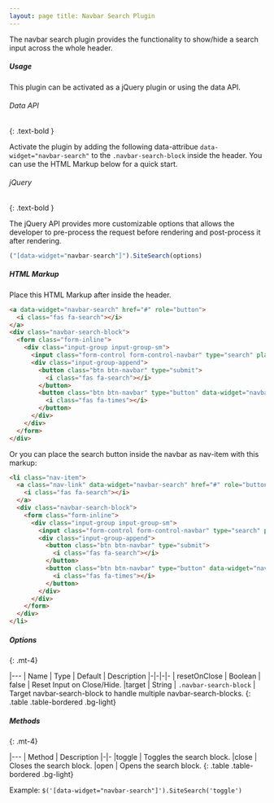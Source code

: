 ```yaml
---
layout: page title: Navbar Search Plugin
---
```


The navbar search plugin provides the functionality to show/hide a search input across the whole header.

##### Usage

This plugin can be activated as a jQuery plugin or using the data API.

###### Data API

{: .text-bold }

Activate the plugin by adding the following data-attribue `data-widget="navbar-search"` to the `.navbar-search-block`
inside the header. You can use the HTML Markup below for a quick start.

###### jQuery

{: .text-bold }

The jQuery API provides more customizable options that allows the developer to pre-process the request before rendering
and post-process it after rendering.

```js
("[data-widget="navbar-search"]").SiteSearch(options)
```

##### HTML Markup
Place this HTML Markup after inside the header.

```html
<a data-widget="navbar-search" href="#" role="button">
  <i class="fas fa-search"></i>
</a>
<div class="navbar-search-block">
  <form class="form-inline">
    <div class="input-group input-group-sm">
      <input class="form-control form-control-navbar" type="search" placeholder="Search" aria-label="Search">
      <div class="input-group-append">
        <button class="btn btn-navbar" type="submit">
          <i class="fas fa-search"></i>
        </button>
        <button class="btn btn-navbar" type="button" data-widget="navbar-search">
          <i class="fas fa-times"></i>
        </button>
      </div>
    </div>
  </form>
</div>
```

Or you can place the search button inside the navbar as nav-item with this markup:

```html
<li class="nav-item">
  <a class="nav-link" data-widget="navbar-search" href="#" role="button">
    <i class="fas fa-search"></i>
  </a>
  <div class="navbar-search-block">
    <form class="form-inline">
      <div class="input-group input-group-sm">
        <input class="form-control form-control-navbar" type="search" placeholder="Search" aria-label="Search">
        <div class="input-group-append">
          <button class="btn btn-navbar" type="submit">
            <i class="fas fa-search"></i>
          </button>
          <button class="btn btn-navbar" type="button" data-widget="navbar-search">
            <i class="fas fa-times"></i>
          </button>
        </div>
      </div>
    </form>
  </div>
</li>
```

##### Options

{: .mt-4}

|--- | Name | Type | Default | Description |-|-|-|- | resetOnClose | Boolean | false | Reset Input on Close/Hide.
|target | String | `.navbar-search-block` | Target navbar-search-block to handle multiple navbar-search-blocks. {:
.table .table-bordered .bg-light}

##### Methods

{: .mt-4}

|--- | Method | Description |-|- |toggle | Toggles the search block. |close | Closes the search block. |open | Opens the
search block. {: .table .table-bordered .bg-light}

Example: `$('[data-widget="navbar-search"]').SiteSearch('toggle')`
